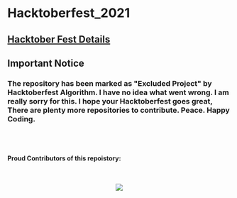 # Hacktoberfest_2021

## [Hacktober Fest Details](https://hacktoberfest.digitalocean.com/resources)

## Important Notice 

### The repository has been marked as "Excluded Project" by Hacktoberfest Algorithm. I have no idea what went wrong. I am really sorry for this. I hope your Hacktoberfest goes great, There are plenty more repositories to contribute. Peace. Happy Coding.
<br>
<br>

#### Proud Contributors of this repoistory:
<br>
<p align="center">
  <a href="https://github.com/astrogeek77/Hacktoberfest_2021/graphs/contributors">
    <img src="https://contrib.rocks/image?repo=astrogeek77/Hacktoberfest_2021" />
  </a>
</p>
